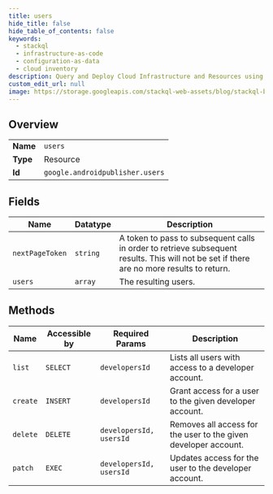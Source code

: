 ```yaml
---
title: users
hide_title: false
hide_table_of_contents: false
keywords:
  - stackql
  - infrastructure-as-code
  - configuration-as-data
  - cloud inventory
description: Query and Deploy Cloud Infrastructure and Resources using SQL
custom_edit_url: null
image: https://storage.googleapis.com/stackql-web-assets/blog/stackql-blog-post-featured-image.png
---
```

  
    

## Overview
<table><tbody>
<tr><td><b>Name</b></td><td><code>users</code></td></tr>
<tr><td><b>Type</b></td><td>Resource</td></tr>
<tr><td><b>Id</b></td><td><code>google.androidpublisher.users</code></td></tr>
</tbody></table>

## Fields
| Name | Datatype | Description |
| ---- | -------- | ----------- |
| `nextPageToken` | `string` | A token to pass to subsequent calls in order to retrieve subsequent results. This will not be set if there are no more results to return. |
| `users` | `array` | The resulting users. |
## Methods
| Name | Accessible by | Required Params | Description |
| ---- | ------------- | --------------- | ----------- |
| `list` | `SELECT` | `developersId` | Lists all users with access to a developer account. |
| `create` | `INSERT` | `developersId` | Grant access for a user to the given developer account. |
| `delete` | `DELETE` | `developersId, usersId` | Removes all access for the user to the given developer account. |
| `patch` | `EXEC` | `developersId, usersId` | Updates access for the user to the developer account. |
